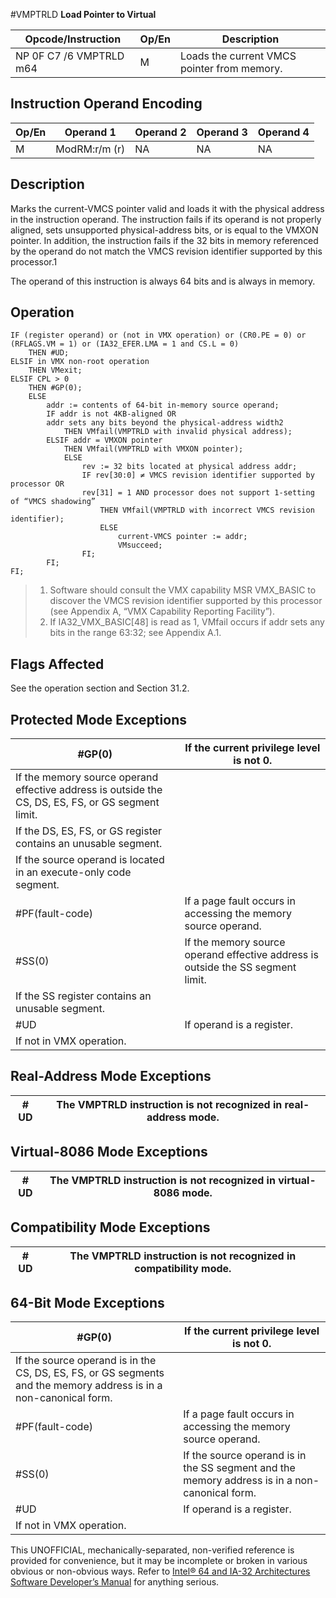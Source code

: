 #VMPTRLD
**Load Pointer to Virtual**

| Opcode/Instruction      | Op/En | Description                                 |
| ----------------------- | ----- | ------------------------------------------- |
| NP 0F C7 /6 VMPTRLD m64 | M     | Loads the current VMCS pointer from memory. |

## Instruction Operand Encoding

| Op/En | Operand 1     | Operand 2 | Operand 3 | Operand 4 |
| ----- | ------------- | --------- | --------- | --------- |
| M     | ModRM:r/m (r) | NA        | NA        | NA        |

## Description

Marks the current-VMCS pointer valid and loads it with the physical address in the instruction operand. The instruction fails if its operand is not properly aligned, sets unsupported physical-address bits, or is equal to the VMXON pointer. In addition, the instruction fails if the 32 bits in memory referenced by the operand do not match the VMCS revision identifier supported by this processor.1

The operand of this instruction is always 64 bits and is always in memory.

## Operation

```
IF (register operand) or (not in VMX operation) or (CR0.PE = 0) or (RFLAGS.VM = 1) or (IA32_EFER.LMA = 1 and CS.L = 0)
    THEN #​​​UD;
ELSIF in VMX non-root operation
    THEN VMexit;
ELSIF CPL > 0
    THEN #​​​​GP(0);
    ELSE
        addr := contents of 64-bit in-memory source operand;
        IF addr is not 4KB-aligned OR
        addr sets any bits beyond the physical-address width2
            THEN VMfail(VMPTRLD with invalid physical address);
        ELSIF addr = VMXON pointer
            THEN VMfail(VMPTRLD with VMXON pointer);
            ELSE
                rev := 32 bits located at physical address addr;
                IF rev[30:0] ≠ VMCS revision identifier supported by processor OR
                rev[31] = 1 AND processor does not support 1-setting of “VMCS shadowing”
                    THEN VMfail(VMPTRLD with incorrect VMCS revision identifier);
                    ELSE
                        current-VMCS pointer := addr;
                        VMsucceed;
                FI;
        FI;
FI;

```

> 1. Software should consult the VMX capability MSR VMX_BASIC to discover the VMCS revision identifier supported by this processor (see Appendix A, “VMX Capability Reporting Facility”).
> 2. If IA32_VMX_BASIC[48] is read as 1, VMfail occurs if addr sets any bits in the range 63:32; see Appendix A.1.

## Flags Affected

See the operation section and Section 31.2.

## Protected Mode Exceptions

| \#​​​​GP(0)                                                                                        | If the current privilege level is not 0.                                        |
| -------------------------------------------------------------------------------------------------- | ------------------------------------------------------------------------------- |
| If the memory source operand effective address is outside the CS, DS, ES, FS, or GS segment limit. |
| If the DS, ES, FS, or GS register contains an unusable segment.                                    |
| If the source operand is located in an execute-only code segment.                                  |
| \#​PF(fault-code)                                                                                  | If a page fault occurs in accessing the memory source operand.                  |
| \#​​​​​SS(0)                                                                                       | If the memory source operand effective address is outside the SS segment limit. |
| If the SS register contains an unusable segment.                                                   |
| #​​​UD                                                                                             | If operand is a register.                                                       |
| If not in VMX operation.                                                                           |

## Real-Address Mode Exceptions

| #​​​UD | The VMPTRLD instruction is not recognized in real-address mode. |
| ------ | --------------------------------------------------------------- |

## Virtual-8086 Mode Exceptions

| #​​​UD | The VMPTRLD instruction is not recognized in virtual-8086 mode. |
| ------ | --------------------------------------------------------------- |

## Compatibility Mode Exceptions

| #​​​UD | The VMPTRLD instruction is not recognized in compatibility mode. |
| ------ | ---------------------------------------------------------------- |

## 64-Bit Mode Exceptions

| \#​​​​GP(0)                                                                                                       | If the current privilege level is not 0.                                                      |
| ----------------------------------------------------------------------------------------------------------------- | --------------------------------------------------------------------------------------------- |
| If the source operand is in the CS, DS, ES, FS, or GS segments and the memory address is in a non-canonical form. |
| \#​PF(fault-code)                                                                                                 | If a page fault occurs in accessing the memory source operand.                                |
| \#​​​​​SS(0)                                                                                                      | If the source operand is in the SS segment and the memory address is in a non-canonical form. |
| #​​​UD                                                                                                            | If operand is a register.                                                                     |
| If not in VMX operation.                                                                                          |

This UNOFFICIAL, mechanically-separated, non-verified reference is provided for convenience, but it may be
incomplete or broken in various obvious or non-obvious
ways. Refer to [Intel® 64 and IA-32 Architectures Software Developer’s Manual](https://software.intel.com/en-us/download/intel-64-and-ia-32-architectures-sdm-combined-volumes-1-2a-2b-2c-2d-3a-3b-3c-3d-and-4) for anything serious.
